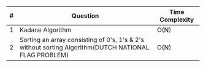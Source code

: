 |#|Question|Time Complexity|
|-------|--------|---------------|
|1|Kadane Algorithm|O(N)|
|2|Sorting an array consisting of 0's, 1's & 2's without sorting Algorithm(DUTCH NATIONAL FLAG PROBLEM)|O(N)|

